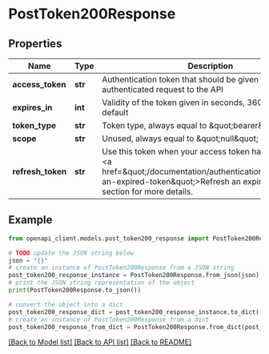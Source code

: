 # PostToken200Response


## Properties

Name | Type | Description | Notes
------------ | ------------- | ------------- | -------------
**access_token** | **str** | Authentication token that should be given in every authenticated request to the API | [optional] 
**expires_in** | **int** | Validity of the token given in seconds, 3600s &#x3D; 1h by default | [optional] 
**token_type** | **str** | Token type, always equal to \&quot;bearer\&quot; | [optional] 
**scope** | **str** | Unused, always equal to \&quot;null\&quot; | [optional] 
**refresh_token** | **str** | Use this token when your access token has expired. See &lt;a href&#x3D;\&quot;/documentation/authentication.html#refresh-an-expired-token\&quot;&gt;Refresh an expired token&lt;/a&gt; section for more details. | [optional] 

## Example

```python
from openapi_client.models.post_token200_response import PostToken200Response

# TODO update the JSON string below
json = "{}"
# create an instance of PostToken200Response from a JSON string
post_token200_response_instance = PostToken200Response.from_json(json)
# print the JSON string representation of the object
print(PostToken200Response.to_json())

# convert the object into a dict
post_token200_response_dict = post_token200_response_instance.to_dict()
# create an instance of PostToken200Response from a dict
post_token200_response_from_dict = PostToken200Response.from_dict(post_token200_response_dict)
```
[[Back to Model list]](../README.md#documentation-for-models) [[Back to API list]](../README.md#documentation-for-api-endpoints) [[Back to README]](../README.md)


